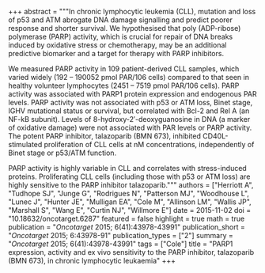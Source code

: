 +++
abstract = """In chronic lymphocytic leukemia (CLL), mutation and loss of p53 and ATM abrogate DNA damage signalling and predict poorer response and shorter survival. We hypothesised that poly (ADP-ribose) polymerase (PARP) activity, which is crucial for repair of DNA breaks induced by oxidative stress or chemotherapy, may be an additional predictive biomarker and a target for therapy with PARP inhibitors.

We measured PARP activity in 109 patient-derived CLL samples, which varied widely (192 – 190052 pmol PAR/106 cells) compared to that seen in healthy volunteer lymphocytes (2451 – 7519 pmol PAR/106 cells). PARP activity was associated with PARP1 protein expression and endogenous PAR levels. PARP activity was not associated with p53 or ATM loss, Binet stage, IGHV mutational status or survival, but correlated with Bcl-2 and Rel A (an NF-kB subunit). Levels of 8-hydroxy-2′-deoxyguanosine in DNA (a marker of oxidative damage) were not associated with PAR levels or PARP activity. The potent PARP inhibitor, talazoparib (BMN 673), inhibited CD40L-stimulated proliferation of CLL cells at nM concentrations, independently of Binet stage or p53/ATM function.

PARP activity is highly variable in CLL and correlates with stress-induced proteins. Proliferating CLL cells (including those with p53 or ATM loss) are highly sensitive to the PARP inhibitor talazoparib."""
authors = ["Herriott A", "Tudhope SJ", "Junge G", "Rodrigues N", "Patterson MJ", "Woodhouse L", "Lunec J", "Hunter JE", "Mulligan EA", "Cole M", "Allinson LM", "Wallis JP", "Marshall S", "Wang E", "Curtin NJ", "Willmore E"]
date = 2015-11-02
doi = "10.18632/oncotarget.6287"
featured = false
highlight = true
math = true
publication = "*Oncotarget* 2015; 6(41):43978-43991"
publication_short = "*Oncotarget* 2015; 6:43978-91"
publication_types = ["2"]
summary = "*Oncotarget* 2015; 6(41):43978-43991"
tags = ["Cole"]
title = "PARP1 expression, activity and ex vivo sensitivity to the PARP inhibitor, talazoparib (BMN 673), in chronic lymphocytic leukaemia"
+++
